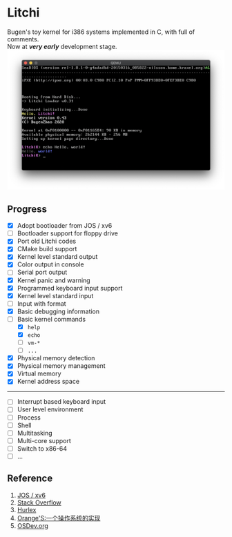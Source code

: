 # Litchi
Bugen's toy kernel for i386 systems implemented in C, with full of comments.   
Now at **_very early_** development stage.  
![litchi v0.43](img/v0.43.png)

## Progress
- [x] Adopt bootloader from JOS / xv6
- [ ] Bootloader support for floppy drive
- [x] Port old Litchi codes
- [x] CMake build support
- [x] Kernel level standard output
- [x] Color output in console
- [ ] Serial port output
- [x] Kernel panic and warning
- [x] Programmed keyboard input support
- [x] Kernel level standard input
- [ ] Input with format
- [x] Basic debugging information
- [ ] Basic kernel commands
    - [x] `help`
    - [x] `echo`
    - [ ] `vm-*`
    - [ ] `...`
- [x] Physical memory detection
- [x] Physical memory management
- [x] Virtual memory
- [x] Kernel address space
---
- [ ] Interrupt based keyboard input
- [ ] User level environment
- [ ] Process
- [ ] Shell
- [ ] Multitasking
- [ ] Multi-core support
- [ ] Switch to x86-64
- [ ] ...

## Reference
1. [JOS / xv6](https://pdos.csail.mit.edu/6.828/2018/schedule.html)
2. [Stack Overflow](https://stackoverflow.com)
3. [Hurlex](http://hurlex.0xffffff.org)
4. [Orange'S:一个操作系统的实现](https://book.douban.com/subject/3735649/)
5. [OSDev.org](https://wiki.osdev.org)
